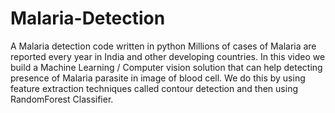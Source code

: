 # Malaria-Detection
A Malaria detection code written in python 
Millions of cases of Malaria are reported every year in India and other developing countries. In this video we build a Machine Learning / Computer vision solution that can help detecting presence of Malaria parasite in image of blood cell. We do this by using feature extraction techniques called contour detection and then using RandomForest Classifier.
